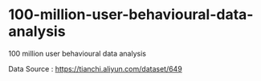 # 100-million-user-behavioural-data-analysis
100 million user behavioural data analysis

Data Source : https://tianchi.aliyun.com/dataset/649
